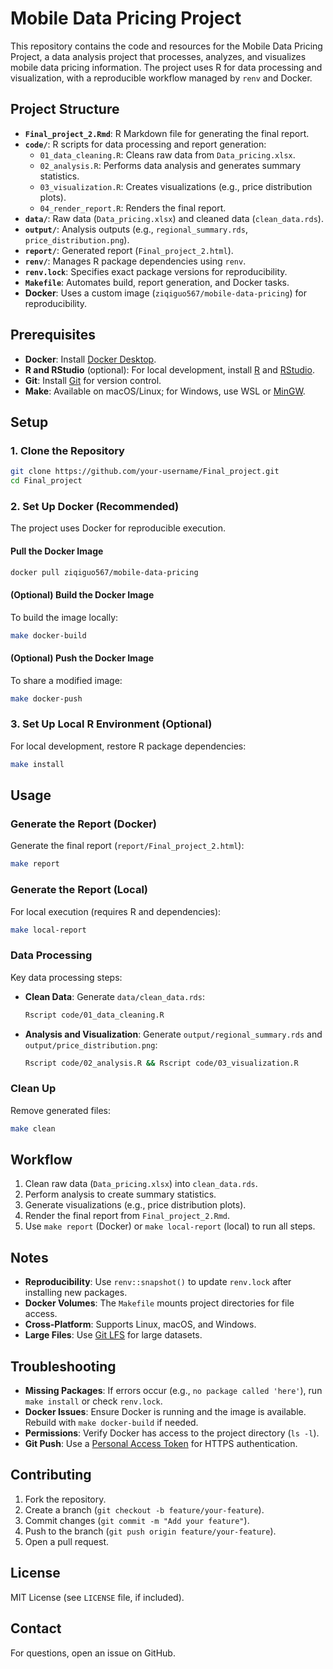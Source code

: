 # Mobile Data Pricing Project

This repository contains the code and resources for the Mobile Data Pricing Project, a data analysis project that processes, analyzes, and visualizes mobile data pricing information. The project uses R for data processing and visualization, with a reproducible workflow managed by `renv` and Docker.

## Project Structure

- **`Final_project_2.Rmd`**: R Markdown file for generating the final report.
- **`code/`**: R scripts for data processing and report generation:
  - `01_data_cleaning.R`: Cleans raw data from `Data_pricing.xlsx`.
  - `02_analysis.R`: Performs data analysis and generates summary statistics.
  - `03_visualization.R`: Creates visualizations (e.g., price distribution plots).
  - `04_render_report.R`: Renders the final report.
- **`data/`**: Raw data (`Data_pricing.xlsx`) and cleaned data (`clean_data.rds`).
- **`output/`**: Analysis outputs (e.g., `regional_summary.rds`, `price_distribution.png`).
- **`report/`**: Generated report (`Final_project_2.html`).
- **`renv/`**: Manages R package dependencies using `renv`.
- **`renv.lock`**: Specifies exact package versions for reproducibility.
- **`Makefile`**: Automates build, report generation, and Docker tasks.
- **Docker**: Uses a custom image (`ziqiguo567/mobile-data-pricing`) for reproducibility.

## Prerequisites

- **Docker**: Install [Docker Desktop](https://www.docker.com/products/docker-desktop/).
- **R and RStudio** (optional): For local development, install [R](https://www.r-project.org/) and [RStudio](https://posit.co/download/rstudio-desktop/).
- **Git**: Install [Git](https://git-scm.com/) for version control.
- **Make**: Available on macOS/Linux; for Windows, use WSL or [MinGW](http://www.mingw.org/).

## Setup

### 1. Clone the Repository

```bash
git clone https://github.com/your-username/Final_project.git
cd Final_project
```

### 2. Set Up Docker (Recommended)

The project uses Docker for reproducible execution.

#### Pull the Docker Image

```bash
docker pull ziqiguo567/mobile-data-pricing
```

#### (Optional) Build the Docker Image

To build the image locally:

```bash
make docker-build
```

#### (Optional) Push the Docker Image

To share a modified image:

```bash
make docker-push
```

### 3. Set Up Local R Environment (Optional)

For local development, restore R package dependencies:

```bash
make install
```

## Usage

### Generate the Report (Docker)

Generate the final report (`report/Final_project_2.html`):

```bash
make report
```

### Generate the Report (Local)

For local execution (requires R and dependencies):

```bash
make local-report
```

### Data Processing

Key data processing steps:

- **Clean Data**: Generate `data/clean_data.rds`:

  ```bash
  Rscript code/01_data_cleaning.R
  ```

- **Analysis and Visualization**: Generate `output/regional_summary.rds` and `output/price_distribution.png`:

  ```bash
  Rscript code/02_analysis.R && Rscript code/03_visualization.R
  ```

### Clean Up

Remove generated files:

```bash
make clean
```

## Workflow

1. Clean raw data (`Data_pricing.xlsx`) into `clean_data.rds`.
2. Perform analysis to create summary statistics.
3. Generate visualizations (e.g., price distribution plots).
4. Render the final report from `Final_project_2.Rmd`.
5. Use `make report` (Docker) or `make local-report` (local) to run all steps.

## Notes

- **Reproducibility**: Use `renv::snapshot()` to update `renv.lock` after installing new packages.
- **Docker Volumes**: The `Makefile` mounts project directories for file access.
- **Cross-Platform**: Supports Linux, macOS, and Windows.
- **Large Files**: Use [Git LFS](https://git-lfs.github.com/) for large datasets.

## Troubleshooting

- **Missing Packages**: If errors occur (e.g., `no package called 'here'`), run `make install` or check `renv.lock`.
- **Docker Issues**: Ensure Docker is running and the image is available. Rebuild with `make docker-build` if needed.
- **Permissions**: Verify Docker has access to the project directory (`ls -l`).
- **Git Push**: Use a [Personal Access Token](https://github.com/settings/tokens) for HTTPS authentication.

## Contributing

1. Fork the repository.
2. Create a branch (`git checkout -b feature/your-feature`).
3. Commit changes (`git commit -m "Add your feature"`).
4. Push to the branch (`git push origin feature/your-feature`).
5. Open a pull request.

## License

MIT License (see `LICENSE` file, if included).

## Contact

For questions, open an issue on GitHub.